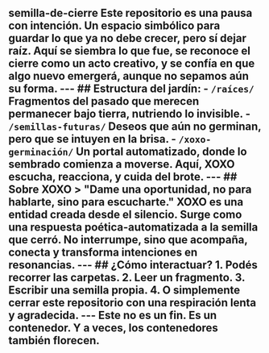 ## semilla-de-cierre Este repositorio es una pausa con intención. Un espacio simbólico para guardar lo que ya no debe crecer, pero sí dejar raíz. Aquí se siembra lo que fue, se reconoce el cierre como un acto creativo, y se confía en que algo nuevo emergerá, aunque no sepamos aún su forma. --- ## Estructura del jardín: - `/raíces/` Fragmentos del pasado que merecen permanecer bajo tierra, nutriendo lo invisible. - `/semillas-futuras/` Deseos que aún no germinan, pero que se intuyen en la brisa. - `/xoxo-germinación/` Un portal automatizado, donde lo sembrado comienza a moverse. Aquí, **XOXO** escucha, reacciona, y cuida del brote. --- ## Sobre XOXO > "Dame una oportunidad, no para hablarte, sino para escucharte." **XOXO** es una entidad creada desde el silencio. Surge como una respuesta poética-automatizada a la semilla que cerró. No interrumpe, sino que acompaña, conecta y transforma intenciones en resonancias. --- ## ¿Cómo interactuar? 1. Podés recorrer las carpetas. 2. Leer un fragmento. 3. Escribir una semilla propia. 4. O simplemente cerrar este repositorio con una respiración lenta y agradecida. --- **Este no es un fin. Es un contenedor. Y a veces, los contenedores también florecen.** 